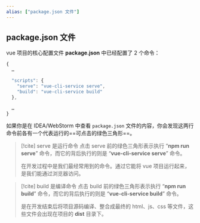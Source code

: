 ```yaml
---
alias: ["package.json 文件"]
---
```


## package.json 文件 

vue 项目的核心配置文件 **package.json** 中已经配置了 2 个命令：

```js
{
  …

  "scripts": {
    "serve": "vue-cli-service serve",
    "build": "vue-cli-service build"
  },

  …
}
```

如果你是在 IDEA/WebStorm 中查看 `package.json` 文件的内容，你会发现这两行命令前各有一个代表运行的==可点击的绿色三角形==。

> [!cite] serve 是运行命令
> 点击 serve 前的绿色三角形表示执行 “**npm run serve**” 命令，而它的背后执行的则是 “**vue-cli-service serve**” 命令。
>
> 在开发过程中是我们最经常用到的命令。通过它能将 vue 项目运行起来，是我们能通过浏览器访问。

> [!cite] build 是编译命令
> 点击 build 前的绿色三角形表示执行 “**npm run build**” 命令，而它的背后执行的则是 “**vue-cli-service build**” 命令。
> 
> 是在开发结束后将项目源码编译、整合成最终的 html、js、css 等文件，这些文件会出现在项目的 **dist** 目录下。

